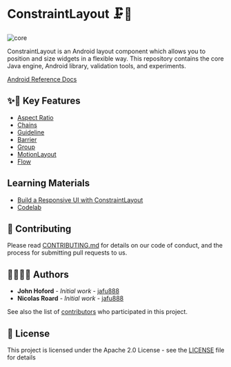 # ConstraintLayout 🗜️📏

![core](https://github.com/androidx/constraintlayout/workflows/core/badge.svg)

ConstraintLayout is an Android layout component which allows you to position and size widgets in a flexible way. This repository contains the core Java engine, Android library, validation tools, and experiments.

[Android Reference Docs](https://developer.android.com/reference/androidx/constraintlayout/widget/ConstraintLayout)

## ✨🤩 Key Features

* [Aspect Ratio](https://developer.android.com/reference/androidx/constraintlayout/widget/ConstraintLayout#ratio)
* [Chains](https://developer.android.com/reference/androidx/constraintlayout/widget/ConstraintLayout#Chains)
* [Guideline](https://developer.android.com/reference/androidx/constraintlayout/widget/Guideline)
* [Barrier](https://developer.android.com/reference/androidx/constraintlayout/widget/Barrier)
* [Group](https://developer.android.com/reference/androidx/constraintlayout/widget/Group)
* [MotionLayout](https://developer.android.com/reference/androidx/constraintlayout/motion/widget/MotionLayout)
* [Flow](https://developer.android.com/reference/androidx/constraintlayout/helper/widget/Flow)

## Learning Materials

- [Build a Responsive UI with ConstraintLayout](https://developer.android.com/training/constraint-layout)
- [Codelab](https://codelabs.developers.google.com/codelabs/constraint-layout/index.html#0)

## 🤝 Contributing

Please read [CONTRIBUTING.md](constraintlayout/CONTRIBUTING.md) for details on our code of conduct, and the process for submitting pull requests to us.

## 👩‍💻👨‍💻 Authors

* **John Hoford** - *Initial work* - [jafu888](https://github.com/jafu888)
* **Nicolas Roard** - *Initial work* - [jafu888](https://github.com/camaelon)

See also the list of [contributors](https://github.com/androidx/constraintlayout/contributors) who participated in this project.

## 🔖 License

This project is licensed under the Apache 2.0 License - see the [LICENSE](LICENSE) file for details
